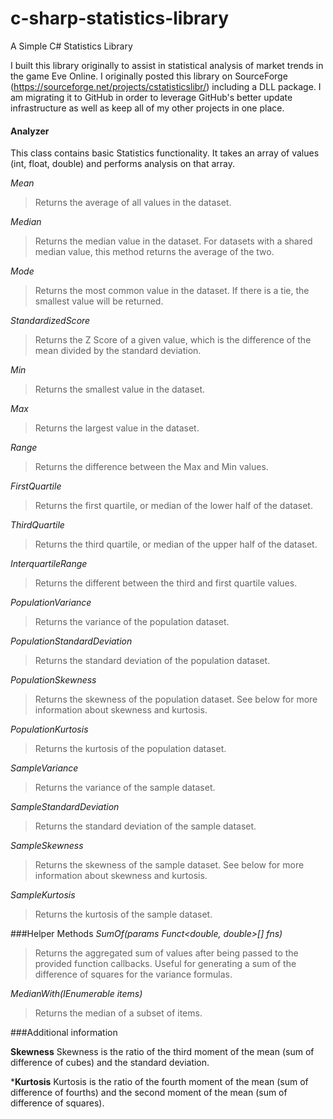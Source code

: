 c-sharp-statistics-library
==========================

A Simple C# Statistics Library

I built this library originally to assist in statistical analysis of market trends in the game Eve Online. I originally posted this library on SourceForge (https://sourceforge.net/projects/cstatisticslibr/) including a DLL package. I am migrating it to GitHub in order to leverage GitHub's better update infrastructure as well as keep all of my other projects in one place.

#### Analyzer
This class contains basic Statistics functionality. It takes an array of values (int, float, double) and performs analysis on that array.

*Mean*
> Returns the average of all values in the dataset.

*Median*
> Returns the median value in the dataset. For datasets with a shared median value, this method returns the average of the two.

*Mode*
> Returns the most common value in the dataset. If there is a tie, the smallest value will be returned.

*StandardizedScore*
> Returns the Z Score of a given value, which is the difference of the mean divided by the standard deviation.

*Min*
> Returns the smallest value in the dataset.

*Max*
> Returns the largest value in the dataset.

*Range*
> Returns the difference between the Max and Min values.

*FirstQuartile*
> Returns the first quartile, or median of the lower half of the dataset.

*ThirdQuartile*
> Returns the third quartile, or median of the upper half of the dataset.

*InterquartileRange*
> Returns the different between the third and first quartile values.

*PopulationVariance*
> Returns the variance of the population dataset.

*PopulationStandardDeviation*
> Returns the standard deviation of the population dataset.

*PopulationSkewness*
> Returns the skewness of the population dataset. See below for more information about skewness and kurtosis.

*PopulationKurtosis*
> Returns the kurtosis of the population dataset.

*SampleVariance*
> Returns the variance of the sample dataset.

*SampleStandardDeviation*
> Returns the standard deviation of the sample dataset.

*SampleSkewness*
> Returns the skewness of the sample dataset. See below for more information about skewness and kurtosis.

*SampleKurtosis*
> Returns the kurtosis of the sample dataset.

###Helper Methods
*SumOf(params Funct<double, double>[] fns)*
> Returns the aggregated sum of values after being passed to the provided function callbacks. Useful for generating a sum of the difference of squares for the variance formulas.

*MedianWith(IEnumerable<T> items)*
> Returns the median of a subset of items.

###Additional information

**Skewness**
Skewness is the ratio of the third moment of the mean (sum of difference of cubes) and the standard deviation.

***Kurtosis**
Kurtosis is the ratio of the fourth moment of the mean (sum of difference of fourths) and the second moment of the mean (sum of difference of squares).
